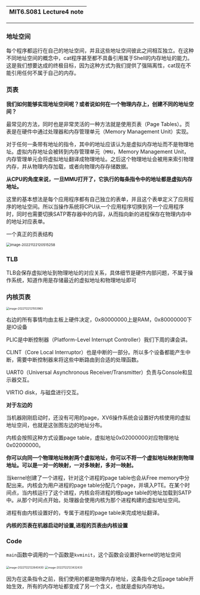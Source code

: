| MIT6.S081 Lecture4 note |
| ----------------------- |

------

### 地址空间

每个程序都运行在自己的地址空间，并且这些地址空间彼此之间相互独立。在这种不同地址空间的概念中，cat程序甚至都不具备引用属于Shell的内存地址的能力。这是我们想要达成的终极目标，因为这种方式为我们提供了强隔离性，cat现在不能引用任何不属于自己的内存。



### 页表

**我们如何能够实现地址空间呢？或者说如何在一个物理内存上，创建不同的地址空间？**

最常见的方法，同时也是非常灵活的一种方法就是使用页表（Page Tables）。页表是在硬件中通过处理器和内存管理单元（Memory Management Unit）实现。

对于任何一条带有地址的指令，其中的地址应该认为是虚拟内存地址而不是物理地址。虚拟内存地址会被转到内存管理单元（`MMU`，Memory Management Unit，内存管理单元会将虚拟地址翻译成物理地址。之后这个物理地址会被用来索引物理内存，并从物理内存加载，或者向物理内存存储数据。

**从CPU的角度来说，一旦MMU打开了，它执行的每条指令中的地址都是虚拟内存地址。**

这里的基本想法是每个应用程序都有自己独立的表单，并且这个表单定义了应用程序的地址空间。所以当操作系统将CPU从一个应用程序切换到另一个应用程序时，同时也需要切换SATP寄存器中的内容，从而指向新的进程保存在物理内存中的地址对应表单。

一个真正的页表结构

<img src="E:\Typore-Picture\image-20221122120515258.png" alt="image-20221122120515258" style="zoom: 67%;" />

### TLB

TLB会保存虚拟地址到物理地址的对应关系，具体细节是硬件内部问题，不属于操作系统，知道作用是存储最近的虚拟地址和物理地址即可



### 内核页表

<img src="E:\Typore-Picture\image-20221122121553963.png" alt="image-20221122121553963" style="zoom:50%;" />

右边的所有事情均由主板上硬件决定，0x80000000上是RAM，0x80000000下是IO设备

PLIC是中断控制器（Platform-Level Interrupt Controller）我们下周的课会讲。

CLINT（Core Local Interruptor）也是中断的一部分。所以多个设备都能产生中断，需要中断控制器来将这些中断路由到合适的处理函数。

UART0（Universal Asynchronous Receiver/Transmitter）负责与Console和显示器交互。

VIRTIO disk，与磁盘进行交互。



**对于左边的**

当机器刚刚启动时，还没有可用的page，XV6操作系统会设置好内核使用的虚拟地址空间，也就是这张图左边的地址分布。

内核会按照这种方式设置page table，虚拟地址0x02000000对应物理地址0x02000000。

**你可以向同一个物理地址映射两个虚拟地址，你可以不将一个虚拟地址映射到物理地址。可以是一对一的映射，一对多映射，多对一映射。**



当kernel创建了一个进程，针对这个进程的page table也会从Free memory中分配出来。内核会为用户进程的page table分配几个page，并填入PTE。在某个时间点，当内核运行了这个进程，内核会将进程的根page table的地址加载到SATP中。从那个时间点开始，处理器会使用内核为那个进程构建的虚拟地址空间。

进程有由内核设置好的，专属于进程的page table来完成地址翻译。

**内核的页表在机器启动时设置,进程的页表由内核设置**

### Code

`main`函数中调用的一个函数是`kvminit`，这个函数会设置好kernel的地址空间

<img src="E:\Typore-Picture\image-20221122122640430.png" alt="image-20221122122640430" style="zoom:50%;" />

<img src="E:\Typore-Picture\image-20221122123432433.png" alt="image-20221122123432433" style="zoom:50%;" />

因为在这条指令之前，我们使用的都是物理内存地址，这条指令之后page table开始生效，所有的内存地址都变成了另一个含义，也就是虚拟内存地址。
